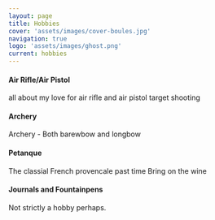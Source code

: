 ```yaml
---
layout: page
title: Hobbies
cover: 'assets/images/cover-boules.jpg'
navigation: true
logo: 'assets/images/ghost.png'
current: hobbies
---
```



#### Air Rifle/Air Pistol

all about my love for air rifle and air pistol target shooting


#### Archery

Archery - Both barewbow and longbow

#### Petanque

The classial French provencale past time
Bring on the wine

#### Journals and Fountainpens

Not strictly a hobby perhaps.

